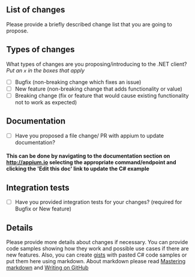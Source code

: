 ## List of changes

Please provide a briefly described change list that you are going to propose. 
 
## Types of changes

What types of changes are you proposing/introducing to the .NET client?
_Put an `x` in the boxes that apply_

- [ ] Bugfix (non-breaking change which fixes an issue)
- [ ] New feature (non-breaking change that adds functionality or value)
- [ ] Breaking change (fix or feature that would cause existing functionality not to work as expected)

## Documentation
- [ ] Have you proposed a file change/ PR with appium to update documentation? 
#### This can be done by navigating to the documentation section on http://appium.io selecting the appropriate command/endpoint and clicking the 'Edit this doc' link to update the C# example

## Integration tests
- [ ] Have you provided integration tests for your changes? (required for Bugfix or New feature)

## Details

Please provide more details about changes if necessary. You can provide code samples showing how they work and possible use cases if there are new features. Also, you can create [gists](https://gist.github.com) with pasted C# code samples or put them here using markdown. 
About markdown please read [Mastering markdown](https://guides.github.com/features/mastering-markdown/) and [Writing on GitHub](https://docs.github.com/en/get-started/writing-on-github) 
